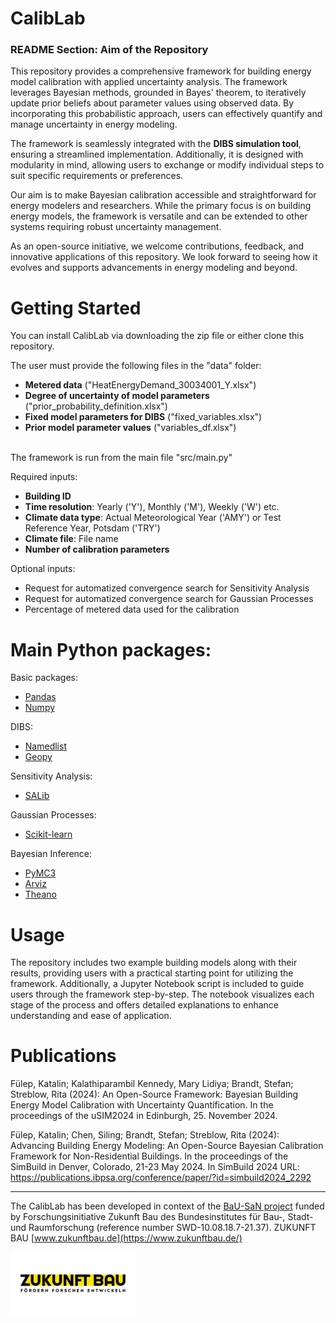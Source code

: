 # CalibLab

### README Section: Aim of the Repository

This repository provides a comprehensive framework for building energy model calibration with applied uncertainty analysis. The framework leverages Bayesian methods, grounded in Bayes' theorem, to iteratively update prior beliefs about parameter values using observed data. By incorporating this probabilistic approach, users can effectively quantify and manage uncertainty in energy modeling.

The framework is seamlessly integrated with the **DIBS simulation tool**, ensuring a streamlined implementation. Additionally, it is designed with modularity in mind, allowing users to exchange or modify individual steps to suit specific requirements or preferences.

Our aim is to make Bayesian calibration accessible and straightforward for  energy modelers and researchers. While the primary focus is on building energy models, the framework is versatile and can be extended to other systems requiring robust uncertainty management. 

As an open-source initiative, we welcome contributions, feedback, and innovative applications of this repository. We look forward to seeing how it evolves and supports advancements in energy modeling and beyond.

# Getting Started

You can install CalibLab via downloading the zip file or either clone this repository.


The user must provide the following files in the "data" folder:
- **Metered data** ("HeatEnergyDemand_30034001_Y.xlsx")
- **Degree of uncertainty of model parameters** ("prior_probability_definition.xlsx")
- **Fixed model parameters for DIBS** ("fixed_variables.xlsx")
- **Prior model parameter values** ("variables_df.xlsx")

<br>The framework is run from the main file "src/main.py"

Required inputs:
- **Building ID**
- **Time resolution**: Yearly ('Y'), Monthly ('M'), Weekly ('W') etc.
- **Climate data type**: Actual Meteorological Year ('AMY') or Test Reference Year, Potsdam ('TRY')
- **Climate file**: File name
- **Number of calibration parameters**

Optional inputs:
- Request for automatized convergence search for Sensitivity Analysis
- Request for automatized convergence search for Gaussian Processes
- Percentage of metered data used for the calibration



# Main  Python packages:
Basic packages:
- [Pandas](https://pypi.org/project/pandas/)
- [Numpy](https://pypi.org/project/numpy/)

DIBS:
- [Namedlist](https://pypi.org/project/namedlist/)
- [Geopy](https://pypi.org/project/geopy/)

Sensitivity Analysis:
- [SALib](https://salib.readthedocs.io/en/latest/)

Gaussian Processes:
- [Scikit-learn](https://scikit-learn.org/stable/)

Bayesian Inference:
- [PyMC3](https://pypi.org/project/pymc3/)
- [Arviz](https://python.arviz.org/en/stable/)
- [Theano](https://pypi.org/project/Theano/)

# Usage
The repository includes two example building models along with their results, providing users with a practical starting point for utilizing the framework. Additionally, a Jupyter Notebook script is included to guide users through the framework step-by-step. The notebook visualizes each stage of the process and offers detailed explanations to enhance understanding and ease of application.

# Publications

Fülep, Katalin; Kalathiparambil Kennedy, Mary Lidiya; Brandt, Stefan; Streblow, Rita (2024): An Open-Source Framework: Bayesian Building Energy Model Calibration with Uncertainty Quantification. In the proceedings of the uSIM2024 in Edinburgh, 25. November 2024.

Fülep, Katalin; Chen, Siling; Brandt, Stefan; Streblow, Rita (2024): Advancing Building Energy Modeling: An Open-Source Bayesian Calibration Framework for Non-Residential Buildings. In the proceedings of the SimBuild in Denver, Colorado, 21-23 May 2024. In SimBuild 2024 URL: https://publications.ibpsa.org/conference/paper/?id=simbuild2024_2292

---
The CalibLab has been developed in context of the [BaU-SaN project](https://www.zukunftbau.de/projekte/forschungsfoerderung/1008187-2137zukunftbau
) funded by Forschungsinitiative Zukunft Bau des Bundesinstitutes für Bau-, Stadt- und Raumforschung (reference number SWD-10.08.18.7-21.37). ZUKUNFT BAU [www.zukunftbau.de](https://www.zukunftbau.de/)

<img src="ZukunftBau.jpg" alt="ZukunftBau" width="200" height="100">



